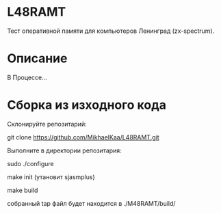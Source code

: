 # L48RAMT
Тест оперативной памяти для компьютеров Ленинград (zx-spectrum).

# Описание

В Процессе...

# Сборка из изходного кода

Склонируйте репозитарий:

git clone https://github.com/MikhaelKaa/L48RAMT.git

Выполните в директории репозитария:

sudo ./configure

make init (утановит sjasmplus)

make build

собранный tap файл будет находится в ./M48RAMT/build/

